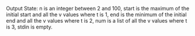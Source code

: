 Output State: n is an integer between 2 and 100, start is the maximum of the initial start and all the v values where t is 1, end is the minimum of the initial end and all the v values where t is 2, num is a list of all the v values where t is 3, stdin is empty.